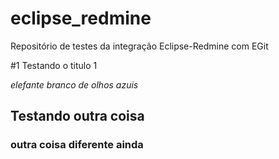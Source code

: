 # eclipse_redmine
Repositório de testes da integração Eclipse-Redmine com EGit

#1 Testando o titulo 1

*elefante branco de olhos azuis*

## Testando outra coisa

### outra coisa diferente ainda